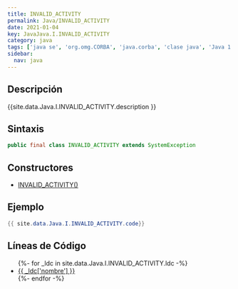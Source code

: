 ```yaml
---
title: INVALID_ACTIVITY
permalink: Java/INVALID_ACTIVITY
date: 2021-01-04
key: JavaJava.I.INVALID_ACTIVITY
category: java
tags: ['java se', 'org.omg.CORBA', 'java.corba', 'clase java', 'Java 1.5']
sidebar: 
  nav: java
---
```


## Descripción
{{site.data.Java.I.INVALID_ACTIVITY.description }}

## Sintaxis
~~~java
public final class INVALID_ACTIVITY extends SystemException
~~~

## Constructores
* [INVALID_ACTIVITY()](/Java/INVALID_ACTIVITY/INVALID_ACTIVITY/)

## Ejemplo
~~~java
{{ site.data.Java.I.INVALID_ACTIVITY.code}}
~~~

## Líneas de Código
<ul>
{%- for _ldc in site.data.Java.I.INVALID_ACTIVITY.ldc -%}
   <li>
       <a href="{{_ldc['url'] }}">{{ _ldc['nombre'] }}</a>
   </li>
{%- endfor -%}
</ul>
